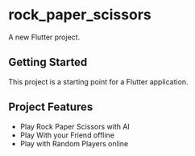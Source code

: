 # rock_paper_scissors

A new Flutter project.

## Getting Started

This project is a starting point for a Flutter application.

## Project Features
- Play Rock Paper Scissors with AI
- Play With your Friend offline
- Play with Random Players online

